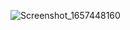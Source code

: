![Screenshot_1657448160](https://user-images.githubusercontent.com/61875571/178140787-c8106dd1-7176-4e39-93e1-d8505872745d.png)
